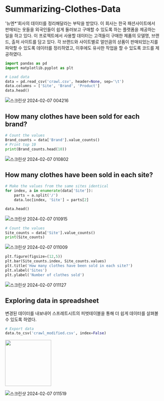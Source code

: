 # Summarizing-Clothes-Data
'뉴엔*'회사의 데이터를 정리해달라는 부탁을 받았다. 이 회사는 한국 패션사이트에서 판매되는 옷들을 외국인들이 쉽게 둘러보고 구매할 수 있도록 하는 플랫폼을 제공하는 일을 하고 있다. 이 프로젝트에서 사용할 데이터는 고객들이 구매한 제품의 모델명, 브랜드, 출처 사이트를 담고 있다. 각 브랜드와 사이트별로 얼만큼의 상품이 판매되었는지를 파악할 수 있도록 데이터를 정리하였고, 이후에도 유사한 작업을 할 수 있도록 코드를 제공하였다.


```python
import pandas as pd
import matplotlib.pyplot as plt
```
```python
# Load data
data = pd.read_csv('crawl.csv', header=None, sep='\t')
data.columns = ['Site', 'Brand', 'Product']
data.head()
```
![스크린샷 2024-02-07 004216](https://github.com/pmonj9841/Summarizing-Clothes-Data/assets/61530808/30c7a21b-af44-4736-92b0-c2f0274f57be)




## How many clothes have been sold for each brand?
```python
# Count the values
Brand_counts = data['Brand'].value_counts()
# Print top 10
print(Brand_counts.head(10))
```
![스크린샷 2024-02-07 010802](https://github.com/pmonj9841/Summarizing-Clothes-Data/assets/61530808/05c82a50-2461-485f-a5f4-1f3e9dd63dbd)




## How many clothes have been sold in each site?
```python
# Make the values from the same sites identical
for index, a in enumerate(data['Site']):
    parts = a.split('/')
    data.loc[index, 'Site'] = parts[2]

data.head()
```
![스크린샷 2024-02-07 010915](https://github.com/pmonj9841/Summarizing-Clothes-Data/assets/61530808/5bc91a29-0544-4338-9d43-73751d1236b1)

```python
# Count the values
Site_counts = data['Site'].value_counts()
print(Site_counts)
```
![스크린샷 2024-02-07 011009](https://github.com/pmonj9841/Summarizing-Clothes-Data/assets/61530808/1abde97f-6acb-418e-850b-f6c1549c901b)

```python
plt.figure(figsize=(12,5))
plt.bar(Site_counts.index, Site_counts.values)
plt.title('How many clothes have been sold in each site?')
plt.xlabel('Sites')
plt.ylabel('Number of clothes sold')
```
![스크린샷 2024-02-07 011127](https://github.com/pmonj9841/Summarizing-Clothes-Data/assets/61530808/f66f18a8-ac60-4e20-900a-7ecfed10e673)




## Exploring data in spreadsheet
변경된 데이터를 내보내어 스프레트시트의 피벗테이블을 통해 더 쉽게 데이터를 살펴볼 수 있도록 하였다.

```python
# Export data
data.to_csv('crawl_modified.csv', index=False)
```
<img src="![스크린샷 2024-02-07 011601](https://github.com/pmonj9841/Summarizing-Clothes-Data/assets/61530808/f3c4da47-5452-4e92-9d15-d86b8374a636)" width="150" height="150">

![스크린샷 2024-02-07 011519](https://github.com/pmonj9841/Summarizing-Clothes-Data/assets/61530808/89eb657c-6431-4d55-bf1e-b24bea02a22d)
